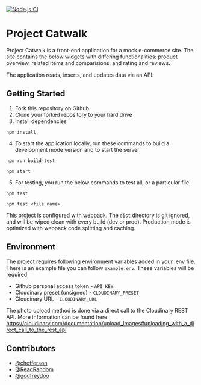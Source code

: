 [![Node.js CI](https://github.com/rfp53-fec2-cyborg/catwalk/actions/workflows/node.js.yml/badge.svg)](https://github.com/rfp53-fec2-cyborg/catwalk/actions/workflows/node.js.yml)
# Project Catwalk
Project Catwalk is a front-end application for a mock e-commerce site. The site contains the below widgets with differing functionalities: product overview, related items and comparisions, and rating and reviews.

The application reads, inserts, and updates data via an API.

## Getting Started
1. Fork this repository on Github.
2. Clone your forked repository to your hard drive
3. Install dependencies
```
npm install
```
4. To start the application locally, run these commands to build a development mode version and to start the server
```
npm run build-test
```
```
npm start
```
5. For testing, you run the below commands to test all, or a particular file
```
npm test
```
```
npm test <file name>
```

This project is configured with webpack. The `dist` directory is git ignored, and will be wiped clean with every build (dev or prod). Production mode is optimized with webpack code splitting and caching.

## Environment
The project requires following environment variables added in your .env file. There is an example file you can follow `example.env`. These variables will be required
* Github personal access token - `API_KEY`
* Cloudinary preset (unsigned) - `CLOUDINARY_PRESET`
* Cloudinary URL - `CLOUDINARY_URL`

The photo upload method is done via a direct call to the Cloudinary REST API. More information can be found here: https://cloudinary.com/documentation/upload_images#uploading_with_a_direct_call_to_the_rest_api

## Contributors
- [@chefferson](https://github.com/chefferson)
- [@ReadRandom](https://github.com/ReadRandom)
- [@godfreydoo](https://github.com/godfreydoo)
